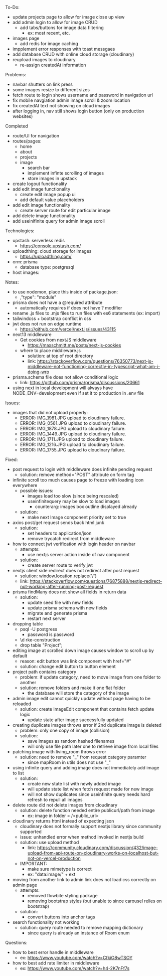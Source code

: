 To-Do:
- update projects page to allow for image close up view
- add admin login to allow for image CRUD 
    - add tabs/buttons for image data filtering
        - ex: most recent, etc.
- images page
    - add redis for image caching
- impplement error responses with toast messgaes
- add database CRUD with online cloud storage (cloudinary)
- reupload images to cloudinary
    - re-assign createdAt information

Problems:
- navbar shutters on link press
- some images resize to different sizes
- fetch route to login shows username and password in navigation url
- fix mobile navgiation admin image scroll & zoom location
- fix createdAt text not showing on cloud images 
- after logging in, nav still shows login button (only on production websites)


Completed 
- route/UI for navigation
- routes/pages:
    - home
    - about
    - projects
    - image
        - search bar
        - implement infinte scrolling of images 
        - store images in upstack
- create logout functionality 
- add edit image functionality
    - create edit image popup ui
    - add default value placeholders
- add edit image functionality
    - create server route for edit particular image
- add delete image functionality
- add useinifinite query for admin image scroll


Technologies:
- upstash: serverless redis
    - https://console.upstash.com/
- uploadthing: cloud storage for images
    - https://uploadthing.com/
- orm: prisma
    - database type: postgresql
- host images:

Notes:
- to use nodemon, place this inside of package.json: 
    - ,"type": "module"
- prisma does not have a @required attribute
    - automatically requires if does not have ? modifier
- rename .js files to .mjs files to run files with es6 statements (ex: import)
- tailwindcss + bootstrap conflict in css 
- jwt does not run on edge runtime
    - https://github.com/vercel/next.js/issues/43115
- next13 middleware 
    - Get cookies from nextJS middleware
        - https://maxschmitt.me/posts/next-js-cookies
    - where to place middleware.js
        - solution: at top of root directory
        - link: https://stackoverflow.com/questions/76350773/next-js-middleware-not-functioning-correctly-in-typescript-what-am-i-doing-wro
- prisma.schema file does not allow conditional logic
    - link: https://github.com/prisma/prisma/discussions/20661
- using next in local development will always have NODE_ENV=development even if set it to production in .env file 

Issues:
- images that did not upload properly:
    - ERROR: IMG_1981.JPG upload to cloudinary failure.
    - ERROR: IMG_0561.JPG upload to cloudinary failure.
    - ERROR: IMG_1878.JPG upload to cloudinary failure.
    - ERROR: IMG_1449.JPG upload to cloudinary failure.
    - ERROR: IMG_1711.JPG upload to cloudinary failure.
    - ERROR: IMG_1216.JPG upload to cloudinary failure.
    - ERROR: IMG_1755.JPG upload to cloudinary failure.


Fixed:
- post request to login with middleware does infinite pending request
    - solution: remove method="POST" attribute on form tag
- infinite scroll too much causes page to freeze with loading icon everywhere
    - possible issues:
        - images load too slow (since being rescaled)
        - useinfinitequery may be slow to load images
            - counterarg: images box outline displayed already 
    - solution:
        - make next Image component priority set to true
- axios post/get request sends back html junk  
    - solution: 
        - set headers to application/json
        - remove trycatch redirect from middleware 
- how to connect jwt verification with login header on navbar
    - attempts:
        - use nextjs server action inside of nav component
    - solution:
        - create server route to verify jwt
- nextjs client side redirect does not redirect after post request
    - solution: window.location.replace('/')
    - link: https://stackoverflow.com/questions/76875888/nextjs-redirect-not-working-after-running-post-request
- prisma findMany does not show all fields in return data
    - solution:
        - update seed file with new fields
        - update prisma schema with new fields
        - migrate and generate prisma
        - restart next server
- dropping table 
    - psql -U postgress 
        - password is password
    - \d rke-construction 
    - drop table "Project";
- editing image at scrolled down image causes window to scroll up by default 
    - reason: edit button was link component with href="#"
    - solution: change edit button to button element
- project path contains category
    - problem: if update category, need to move image from one folder to another
    - solution: remove folders and make it one flat folder
        - the database will store the category of the image
- admin image edit cannot quickly update without page having to be reloaded
    - solution: create ImageEdit component that contains fetch update logic
        - update state after image successfully updated
- creating duplicate images throws error if 2nd duplicate image is deleted 
    - problem: only one copy of image (collision)
    - solution: 
        - save images as random hashed filenames
        - will only use file path later one to retrieve image from local files 
- patching image with living_room throws error
    - solution: need to remove "_" from request category paramter 
        - since mapRoom in utils does not use "_"
- using infinite query and adding image does not immediately add image to list
    - solution:
        - create new state list with newly added image 
        - will update state list when fetch request made for new image
        - will not show duplicates since useinfinite query needs hard refresh to repull all images 
- delete route did not delete images from cloudinary
    - solution: delete function needed entire publicurl/path from image
        - ex: image in folder = <folder>/<public_url>
- cloudinary returns html instead of expecting json
    - cloudinary does not formally support nextjs library since community supported  
    - issue: unhandled error when method invoked in nextjs build
    - solution: use upload method 
        - link: https://community.cloudinary.com/discussion/432/image-upload-from-api-route-on-cloudinary-works-on-localhost-but-not-on-vercel-production
    - IMPORTANT:
        - make sure mimetype is correct
        - ex: "data:image/" + ext
- moving from another link to admin link does not load css correctly on admin page
    - attempts:
        - removed flowbite styling package
        - removing bootstrap styles (but unable to since carousel relies on bootstrap)
    - solution:
        - convert buttons into anchor tags
- search functionality not working
    - solution: query route needed to remove mapping dictionary 
        - since query is already an instance of Room enum

Questions:
- how to best error handle in middleware 
    - ex: https://www.youtube.com/watch?v=CfkiO8wTSOY
- how to best add rate limiter in middleware   
    - ex: https://www.youtube.com/watch?v=h4-2K7nFf7s